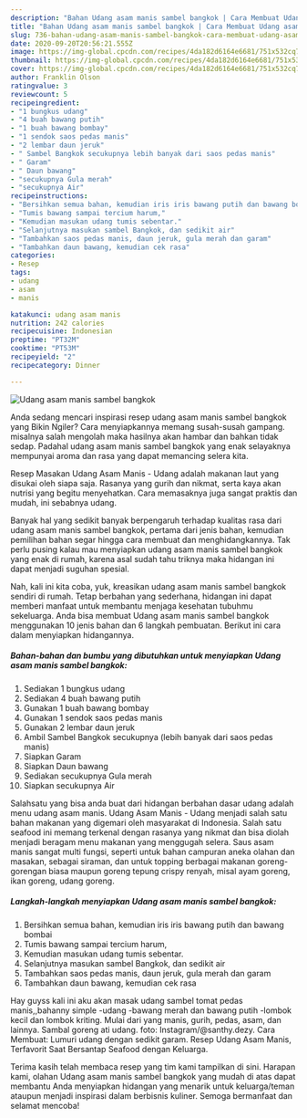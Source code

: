 ```yaml
---
description: "Bahan Udang asam manis sambel bangkok | Cara Membuat Udang asam manis sambel bangkok Yang Bikin Ngiler"
title: "Bahan Udang asam manis sambel bangkok | Cara Membuat Udang asam manis sambel bangkok Yang Bikin Ngiler"
slug: 736-bahan-udang-asam-manis-sambel-bangkok-cara-membuat-udang-asam-manis-sambel-bangkok-yang-bikin-ngiler
date: 2020-09-20T20:56:21.555Z
image: https://img-global.cpcdn.com/recipes/4da182d6164e6681/751x532cq70/udang-asam-manis-sambel-bangkok-foto-resep-utama.jpg
thumbnail: https://img-global.cpcdn.com/recipes/4da182d6164e6681/751x532cq70/udang-asam-manis-sambel-bangkok-foto-resep-utama.jpg
cover: https://img-global.cpcdn.com/recipes/4da182d6164e6681/751x532cq70/udang-asam-manis-sambel-bangkok-foto-resep-utama.jpg
author: Franklin Olson
ratingvalue: 3
reviewcount: 5
recipeingredient:
- "1 bungkus udang"
- "4 buah bawang putih"
- "1 buah bawang bombay"
- "1 sendok saos pedas manis"
- "2 lembar daun jeruk"
- " Sambel Bangkok secukupnya lebih banyak dari saos pedas manis"
- " Garam"
- " Daun bawang"
- "secukupnya Gula merah"
- "secukupnya Air"
recipeinstructions:
- "Bersihkan semua bahan, kemudian iris iris bawang putih dan bawang bombai"
- "Tumis bawang sampai tercium harum,"
- "Kemudian masukan udang tumis sebentar."
- "Selanjutnya masukan sambel Bangkok, dan sedikit air"
- "Tambahkan saos pedas manis, daun jeruk, gula merah dan garam"
- "Tambahkan daun bawang, kemudian cek rasa"
categories:
- Resep
tags:
- udang
- asam
- manis

katakunci: udang asam manis 
nutrition: 242 calories
recipecuisine: Indonesian
preptime: "PT32M"
cooktime: "PT53M"
recipeyield: "2"
recipecategory: Dinner

---
```



![Udang asam manis sambel bangkok](https://img-global.cpcdn.com/recipes/4da182d6164e6681/751x532cq70/udang-asam-manis-sambel-bangkok-foto-resep-utama.jpg)

Anda sedang mencari inspirasi resep udang asam manis sambel bangkok yang Bikin Ngiler? Cara menyiapkannya memang susah-susah gampang. misalnya salah mengolah maka hasilnya akan hambar dan bahkan tidak sedap. Padahal udang asam manis sambel bangkok yang enak selayaknya mempunyai aroma dan rasa yang dapat memancing selera kita.

Resep Masakan Udang Asam Manis - Udang adalah makanan laut yang disukai oleh siapa saja. Rasanya yang gurih dan nikmat, serta kaya akan nutrisi yang begitu menyehatkan. Cara memasaknya juga sangat praktis dan mudah, ini sebabnya udang.

Banyak hal yang sedikit banyak berpengaruh terhadap kualitas rasa dari udang asam manis sambel bangkok, pertama dari jenis bahan, kemudian pemilihan bahan segar hingga cara membuat dan menghidangkannya. Tak perlu pusing kalau mau menyiapkan udang asam manis sambel bangkok yang enak di rumah, karena asal sudah tahu triknya maka hidangan ini dapat menjadi suguhan spesial.


Nah, kali ini kita coba, yuk, kreasikan udang asam manis sambel bangkok sendiri di rumah. Tetap berbahan yang sederhana, hidangan ini dapat memberi manfaat untuk membantu menjaga kesehatan tubuhmu sekeluarga. Anda bisa membuat Udang asam manis sambel bangkok menggunakan 10 jenis bahan dan 6 langkah pembuatan. Berikut ini cara dalam menyiapkan hidangannya.

<!--inarticleads1-->

##### Bahan-bahan dan bumbu yang dibutuhkan untuk menyiapkan Udang asam manis sambel bangkok:

1. Sediakan 1 bungkus udang
1. Sediakan 4 buah bawang putih
1. Gunakan 1 buah bawang bombay
1. Gunakan 1 sendok saos pedas manis
1. Gunakan 2 lembar daun jeruk
1. Ambil  Sambel Bangkok secukupnya (lebih banyak dari saos pedas manis)
1. Siapkan  Garam
1. Siapkan  Daun bawang
1. Sediakan secukupnya Gula merah
1. Siapkan secukupnya Air


Salahsatu yang bisa anda buat dari hidangan berbahan dasar udang adalah menu udang asam manis. Udang Asam Manis - Udang menjadi salah satu bahan makanan yang digemari oleh masyarakat di Indonesia. Salah satu seafood ini memang terkenal dengan rasanya yang nikmat dan bisa diolah menjadi beragam menu makanan yang menggugah selera. Saus asam manis sangat multi fungsi, seperti untuk bahan campuran aneka olahan dan masakan, sebagai siraman, dan untuk topping berbagai makanan goreng-gorengan biasa maupun goreng tepung crispy renyah, misal ayam goreng, ikan goreng, udang goreng. 

<!--inarticleads2-->

##### Langkah-langkah menyiapkan Udang asam manis sambel bangkok:

1. Bersihkan semua bahan, kemudian iris iris bawang putih dan bawang bombai
1. Tumis bawang sampai tercium harum,
1. Kemudian masukan udang tumis sebentar.
1. Selanjutnya masukan sambel Bangkok, dan sedikit air
1. Tambahkan saos pedas manis, daun jeruk, gula merah dan garam
1. Tambahkan daun bawang, kemudian cek rasa


Hay guyss kali ini aku akan masak udang sambel tomat pedas manis,,bahanny simple -udang -bawang merah dan bawang putih -lombok kecil dan lombok kriting. Mulai dari yang manis, gurih, pedas, asam, dan lainnya. Sambal goreng ati udang. foto: Instagram/@santhy.dezy. Cara Membuat: Lumuri udang dengan sedikit garam. Resep Udang Asam Manis, Terfavorit Saat Bersantap Seafood dengan Keluarga. 

Terima kasih telah membaca resep yang tim kami tampilkan di sini. Harapan kami, olahan Udang asam manis sambel bangkok yang mudah di atas dapat membantu Anda menyiapkan hidangan yang menarik untuk keluarga/teman ataupun menjadi inspirasi dalam berbisnis kuliner. Semoga bermanfaat dan selamat mencoba!
